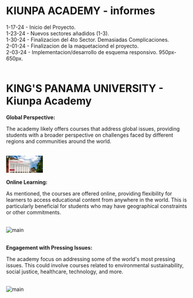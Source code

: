 <h1>KIUNPA ACADEMY - informes</h1>
1-17-24 - Inicio del Proyecto.<br/>
1-23-24 - Nuevos sectores añadidos (1-3).<br/>
1-30-24 - Finalizacion del 4to Sector. Demasiadas Complicaciones.<br/>
2-01-24 - Finalizacion de la maquetaciond el proyecto.<br/>
2-03-24 - Implementacion/desarrollo de esquema responsivo. 950px-650px.<br/>
<br/>
<h1>KING'S PANAMA UNIVERSITY - Kiunpa Academy</h1>
<strong>Global Perspective:</strong> <p>The academy likely offers courses that address global issues, providing students with a broader perspective on challenges faced by different regions and communities around the world.</p>
<br/>
<img src='./Assets/Background/ScreenShots/web-main.png' alt='main' style='width: 100px' >
<br/>

<strong>Online Learning:</strong> <p>As mentioned, the courses are offered online, providing flexibility for learners to access educational content from anywhere in the world. This is particularly beneficial for students who may have geographical constraints or other commitments.</p>
 
<br/>
<img src='./Assets/Background/ScreenShots/web-sec3.pngweb-main.png' alt='main' style='width: 100px' >
<br/>
<br/>

<strong>Engagement with Pressing Issues:</strong> <p>The academy focus on addressing some of the world's most pressing issues. This could involve courses related to environmental sustainability, social justice, healthcare, technology, and more.</p>
 
<br/>
<img src='./Assets/Background/ScreenShots/web-sec5.pngweb-main.png' alt='main' style='width: 100px' >
